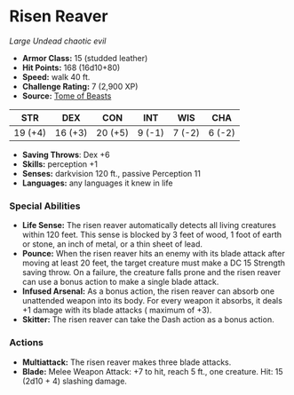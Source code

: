 # Risen Reaver

*Large* *Undead* *chaotic evil*

- **Armor Class:** 15 (studded leather)
- **Hit Points:** 168 (16d10+80)
- **Speed:** walk 40 ft.
- **Challenge Rating:** 7 (2,900 XP)
- **Source:** [Tome of Beasts](https://koboldpress.com/kpstore/product/tome-of-beasts-for-5th-edition-print/)

| STR | DEX | CON | INT | WIS | CHA |
| --- | --- | --- | --- | --- | --- |
| 19 (+4) | 16 (+3) | 20 (+5) | 9 (-1) | 7 (-2) | 6 (-2) |

- **Saving Throws**: Dex +6
- **Skills:** perception +1
- **Senses:** darkvision 120 ft., passive Perception 11
- **Languages:** any languages it knew in life
### Special Abilities
- **Life Sense:** The risen reaver automatically detects all living creatures within 120 feet. This sense is blocked by 3 feet of wood, 1 foot of earth or stone, an inch of metal, or a thin sheet of lead.
- **Pounce:** When the risen reaver hits an enemy with its blade attack after moving at least 20 feet, the target creature must make a DC 15 Strength saving throw. On a failure, the creature falls prone and the risen reaver can use a bonus action to make a single blade attack.
- **Infused Arsenal:** As a bonus action, the risen reaver can absorb one unattended weapon into its body. For every weapon it absorbs, it deals +1 damage with its blade attacks ( maximum of +3).
- **Skitter:** The risen reaver can take the Dash action as a bonus action.
### Actions
- **Multiattack:** The risen reaver makes three blade attacks.
- **Blade:** Melee Weapon Attack: +7 to hit, reach 5 ft., one creature. Hit: 15 (2d10 + 4) slashing damage.
